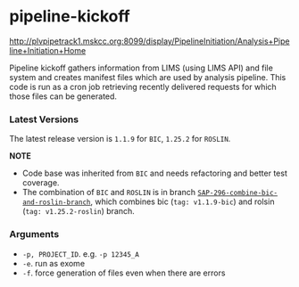 # pipeline-kickoff

http://plvpipetrack1.mskcc.org:8099/display/PipelineInitiation/Analysis+Pipeline+Initiation+Home

Pipeline kickoff gathers information from LIMS (using LIMS API) and file system and creates manifest files which are used by analysis pipeline. 
This code is run as a cron job retrieving recently delivered requests for which those files can be generated.

### Latest Versions
The latest release version is `1.1.9` for `BIC`, `1.25.2` for `ROSLIN`. 

**NOTE**
* Code base was inherited from `BIC` and needs refactoring and better test coverage.
* The combination of `BIC` and `ROSLIN` is in branch [`SAP-296-combine-bic-and-roslin-branch`](https://github.com/mskcc/pipeline-kickoff/tree/SAP-296-combine-bic-and-roslin-branch), which combines bic (`tag: v1.1.9-bic`) and rolsin (`tag: v1.25.2-roslin`) branch.

### Arguments
* `-p, PROJECT_ID`. e.g. `-p 12345_A`
* `-e`. run as exome
* `-f`. force generation of files even when there are errors
